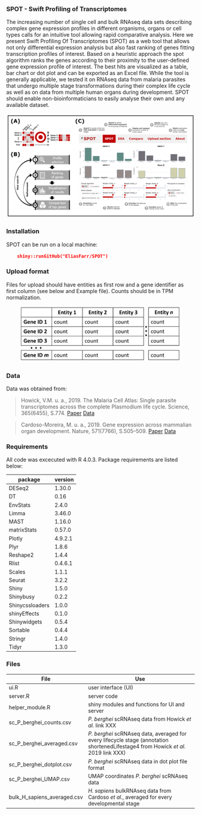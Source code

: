 
### SPOT - Swift Profiling of Transcriptomes

The increasing number of single cell and bulk RNAseq data sets describing complex gene expression profiles in different organisms, organs or cell types calls for an intuitive  tool allowing rapid comparative analysis. Here we present Swift Profiling Of Transcriptomes (SPOT) as a web tool that allows not only differential expression analysis but also fast ranking of genes fitting transcription profiles of interest. Based on a heuristic approach the spot algorithm ranks the genes according to their proximity to the user-defined gene expression profile of interest. The best hits are visualized as a table, bar chart or dot plot and can be exported as an Excel file. While the tool is generally applicable, we tested it on RNAseq data from malaria parasites that undergo multiple stage transformations during their complex life cycle as well as on data from multiple human organs during development. SPOT should enable non-bioinformaticians to easily analyse their own and any available dataset.  

<img src="www/Figure1.PNG" />

### Installation

SPOT can be run on a local machine:
```json
    shiny::runGitHub("EliasFarr/SPOT")
```
### Upload format

Files for upload should have entities as first row and a gene identifier as first column (see below and Example file). Counts should be in TPM normalization.

<p align="center" #>
    <img src="www/Figure2.PNG" height="150"> 
</p>

### Data

Data was obtained from: 

>Howick, V.M. u. a., 2019. The Malaria Cell Atlas: Single parasite transcriptomes across the complete Plasmodium life cycle. Science, 365(6455), S.774. [Paper](https://science.sciencemag.org/content/365/6455/eaaw2619) [Data](https://github.com/vhowick/MalariaCellAtlas/tree/master/Expression_Matrices/Smartseq2)

>Cardoso-Moreira, M. u. a., 2019. Gene expression across mammalian organ development. Nature, 571(7766), S.505–509. [Paper](https://www.nature.com/articles/s41586-019-1338-5) [Data](https://www.ebi.ac.uk/arrayexpress/experiments/E-MTAB-6814/)

### Requirements

All code was excecuted with R 4.0.3. Package requirements are listed below:

package | version
--- | ---
DESeq2	| 1.30.0
DT	| 0.16
EnvStats	| 2.4.0
Limma| 3.46.0
MAST	| 1.16.0
matrixStats	| 0.57.0
Plotly	| 4.9.2.1
Plyr	| 1.8.6
Reshape2	| 1.4.4
Rlist| 	0.4.6.1
Scales	| 1.1.1
Seurat	| 3.2.2
Shiny	| 1.5.0
Shinybusy	| 0.2.2
Shinycssloaders	| 1.0.0
shinyEffects	| 0.1.0
Shinywidgets	| 0.5.4
Sortable	| 0.4.4
Stringr	| 1.4.0
Tidyr	| 1.3.0

### Files

File | Use
--- | ---
ui.R | user interface (UI)
server.R | server code
helper_module.R | shiny modules and functions for UI and server
sc_P_berghei_counts.csv | *P. berghei* scRNAseq data from Howick *et al.* link XXX
sc_P_berghei_averaged.csv | *P. berghei* scRNAseq data, averaged for every lifecycle stage (annotation shortenedLifestage4 from Howick *et al.* 2019 link XXX)
sc_P_berghei_dotplot.csv | *P. berghei* scRNAseq data in dot plot file format 
sc_P_berghei_UMAP.csv | UMAP coordinates *P. berghei* scRNAseq data
bulk_H_sapiens_averaged.csv | *H. sapiens* bulkRNAseq data from Cardoso *et al.*, averaged for every developmental stage 

 
